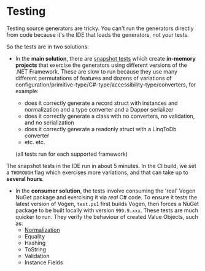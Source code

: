 # Testing
Testing source generators are tricky. You can't run the generators directly from code because it's the IDE that loads the generators, not your tests.

So the tests are in two solutions:

* In the **main solution**, there are [snapshot tests](https://github.com/VerifyTests/Verify) which create **in-memory projects** that exercise the generators using different versions of the .NET Framework.
These are slow to run because they use many different permutations of features and dozens of variations of configuration/primitive-type/C#-type/accessibility-type/converters, for example:
    * does it correctly generate a record struct with instances and normalization and a type converter and a Dapper serializer
    * does it correctly generate a class with no converters, no validation, and no serialization
    * does it correctly generate a readonly struct with a LinqToDb converter
    * etc. etc.

    (all tests run for each supported framework)

The snapshot tests in the IDE run in about 5 minutes. In the CI build, we set a `THOROUGH` flag which exercises more variations, and that can take up to **several hours**.

* In the **consumer solution**, the tests involve consuming the 'real' Vogen NuGet package and exercising it via _real_ C# code. To ensure it tests the latest version of Vogen, `test.ps1` first builds Vogen, then forces a NuGet package to be built locally with version `999.9.xxx`. These tests are much quicker to run. They verify the behaviour of created Value Objects, such as:
    * [Normalization](https://github.com/SteveDunn/Vogen/wiki/Normalization)
    * Equality
    * Hashing
    * ToString
    * Validation
    * Instance Fields

